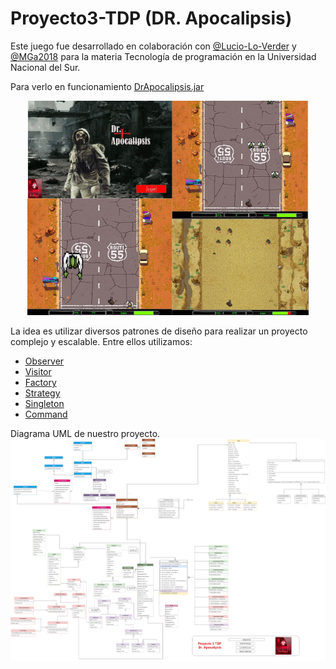 # Proyecto3-TDP (DR. Apocalipsis)

Este juego fue desarrollado en colaboración con <a href="https://github.com/Lucio-Lo-Verde">@Lucio-Lo-Verder</a> y <a href="https://github.com/MGa2018">@MGa2018</a> para la materia Tecnología de programación en la Universidad Nacional del Sur.

Para verlo en funcionamiento <a href="https://github.com/santozzi/Proyecto3-TDP/out/Proyecto 3 - TdP.jar">DrApocalipsis.jar</a>
<p align="center">
  <img src="https://github.com/santozzi/Proyecto3-TDP/blob/master/drApocalipsis.png" width="450" title="DrApocalipsisPicture">
  
</p>

La idea es utilizar diversos patrones de diseño para realizar un proyecto complejo y escalable. Entre ellos utilizamos:
<ul>
    <li><a href="https://refactoring.guru/es/design-patterns/observer">Observer</a></li>
    <li><a href="https://refactoring.guru/es/design-patterns/visitor">Visitor</a></li>
    <li> <a href="https://refactoring.guru/es/design-patterns/factory-method">Factory</li></a>
    <li><a href="https://refactoring.guru/es/design-patterns/strategy">Strategy</a></li>
    <li><a href="https://refactoring.guru/es/design-patterns/singleton">Singleton</a></li>
    <li><a href="https://refactoring.guru/es/design-patterns/command">Command</a></li>
  </ul>
Diagrama UML de nuestro proyecto.
 <img src="https://github.com/santozzi/Proyecto3-TDP/blob/master/Proyecto%203%20-TDP.png" width="1700" title="UML">
